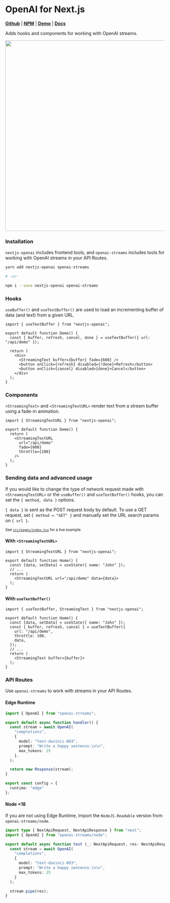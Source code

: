# OpenAI for Next.js

[**Github**](https://github.com/gptlabs/nextjs-openai) |
[**NPM**](https://npmjs.com/package/nextjs-openai) |
[**Demo**](https://nextjs-openai.vercel.app) |
[**Docs**](https://nextjs-openai.vercel.app/docs)

Adds hooks and components for working with OpenAI streams.

<img width="600"
src="https://github.com/gptlabs/nextjs-openai/raw/master/public/nextjs-openai-demo.gif">

### Installation

`nextjs-openai` includes frontend tools, and `openai-streams` includes tools for
working with OpenAI streams in your API Routes.

```bash
yarn add nextjs-openai openai-streams

# -or-

npm i --save nextjs-openai openai-streams
```

### Hooks

`useBuffer()` and `useTextBuffer()` are used to load an incrementing buffer of
data (and text) from a given URL.

```tsx
import { useTextBuffer } from "nextjs-openai";

export default function Demo() {
  const { buffer, refresh, cancel, done } = useTextBuffer({ url: "/api/demo" });
  
  return (
    <div>
      <StreamingText buffer={buffer} fade={600} />
      <button onClick={refresh} disabled={!done}>Refresh</button>
      <button onClick={cancel} disabled={done}>Cancel</button>
    </div>
  );
}
```

### Components

`<StreamingText>` and `<StreamingTextURL>` render text from a stream buffer
using a fade-in animation.

```tsx
import { StreamingTextURL } from "nextjs-openai";

export default function Demo() {
  return (
    <StreamingTextURL 
      url="/api/demo" 
      fade={600} 
      throttle={100} 
    />
  );
}
```

### Sending data and advanced usage

If you would like to change the type of network request made with
`<StreamingTextURL>` or the `useBuffer()` and `useTextBuffer()` hooks, you can
set the `{ method, data }` options.

`{ data }` is sent as the POST request body by default. To use a GET request,
set `{ method = "GET" }` and manually set the URL search params on `{ url }`.

<sub>See
[`src/pages/index.tsx`](https://github.com/gptlabs/nextjs-openai/blob/master/src/pages/index.tsx)
for a live example.</sub>

#### With `<StreamingTextURL>`

```tsx
import { StreamingTextURL } from "nextjs-openai";

export default function Home() {
  const [data, setData] = useState({ name: "John" });
  // ...
  return (
    <StreamingTextURL url="/api/demo" data={data}>
  );
}
```

#### With `useTextBuffer()`

```tsx
import { useTextBuffer, StreamingText } from "nextjs-openai";

export default function Home() {
  const [data, setData] = useState({ name: "John" });
  const { buffer, refresh, cancel } = useTextBuffer({
    url: "/api/demo",
    throttle: 100,
    data,
  });
  // ...
  return (
    <StreamingText buffer={buffer}>
  );
}
```

### API Routes

Use `openai-streams` to work with streams in your API Routes.

#### Edge Runtime

```ts
import { OpenAI } from "openai-streams";

export default async function handler() {
  const stream = await OpenAI(
    "completions",
    {
      model: "text-davinci-003",
      prompt: "Write a happy sentence.\n\n",
      max_tokens: 25
    },
  );

  return new Response(stream);
}

export const config = {
  runtime: "edge"
};
```

#### Node <18

If you are not using Edge Runtime, import the `NodeJS.Readable` version from
`openai-streams/node`.

```ts
import type { NextApiRequest, NextApiResponse } from "next";
import { OpenAI } from "openai-streams/node";

export default async function test (_: NextApiRequest, res: NextApiResponse) {
  const stream = await OpenAI(
    "completions",
    {
      model: "text-davinci-003",
      prompt: "Write a happy sentence.\n\n",
      max_tokens: 25
    }
  );

  stream.pipe(res);
}
```

